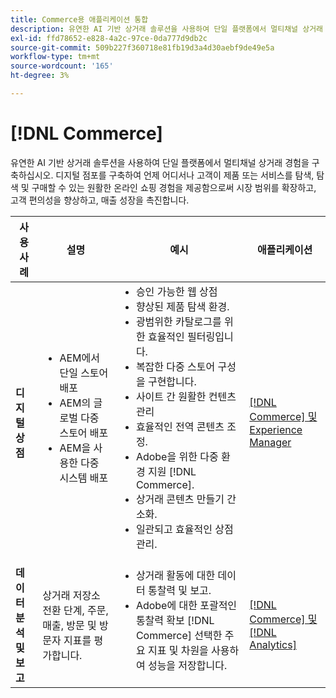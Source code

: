 ```yaml
---
title: Commerce용 애플리케이션 통합
description: 유연한 AI 기반 상거래 솔루션을 사용하여 단일 플랫폼에서 멀티채널 상거래 경험을 구축하십시오.
exl-id: ffd78652-e828-4a2c-97ce-0da777d9db2c
source-git-commit: 509b227f360718e81fb19d3a4d30aebf9de49e5a
workflow-type: tm+mt
source-wordcount: '165'
ht-degree: 3%

---
```


# [!DNL Commerce]

유연한 AI 기반 상거래 솔루션을 사용하여 단일 플랫폼에서 멀티채널 상거래 경험을 구축하십시오. 디지털 점포를 구축하여 언제 어디서나 고객이 제품 또는 서비스를 탐색, 탐색 및 구매할 수 있는 원활한 온라인 쇼핑 경험을 제공함으로써 시장 범위를 확장하고, 고객 편의성을 향상하고, 매출 성장을 촉진합니다.

<table>

<thead>
    <tr>
      <th>사용 사례</th>
      <th>설명</th>
      <th>예시</th>
      <th>애플리케이션</th>
    </tr>
  </thead>
  <tbody>
 <tr>
   <td><strong>디지털 상점</strong></td>
   <td><ul style="margin-top: 0;">
          <li>AEM에서 단일 스토어 배포
          <li>AEM의 글로벌 다중 스토어 배포</li>
          <li>AEM을 사용한 다중 시스템 배포</li>
        </ul>
  </td>
   <td>
    <ul style="margin-top: 0;">
          <li>승인 가능한 웹 상점</li>
          <li>향상된 제품 탐색 환경.</li>
          <li>광범위한 카탈로그를 위한 효율적인 필터링입니다.</li>
          <li>복잡한 다중 스토어 구성을 구현합니다.</li>
          <li>사이트 간 원활한 컨텐츠 관리</li>
          <li>효율적인 전역 콘텐츠 조정.</li>
          <li>Adobe을 위한 다중 환경 지원 [!DNL Commerce].</li>
          <li>상거래 콘텐츠 만들기 간소화.</li>
          <li>일관되고 효율적인 상점 관리.</li>
      </ul>
    </td>
   <td><a href="/help/integrations/integrations-between-applications/experience-manager/experience-manager-commerce.md">[!DNL Commerce] 및 Experience Manager</a></td>
 </tr> 
 <tr>
   <td><strong>데이터 분석 및 보고<strong></td>
   <td>상거래 저장소 전환 단계, 주문, 매출, 방문 및 방문자 지표를 평가합니다.</td>
   <td><ul style="margin-top: 0;"><li>상거래 활동에 대한 데이터 통찰력 및 보고.</li><li>Adobe에 대한 포괄적인 통찰력 확보 [!DNL Commerce] 선택한 주요 지표 및 차원을 사용하여 성능을 저장합니다.</li></ul></td>
   <td><a href="/help/integrations/integrations-between-applications/commerce/commerce-analytics.md">[!DNL Commerce] 및 [!DNL Analytics]</a></td>
 </tr>
 </tbody>
 </table>
